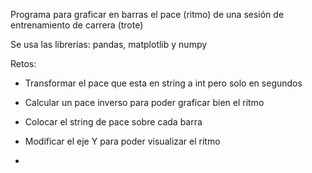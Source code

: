 Programa para graficar en barras el pace (ritmo) de una sesión de entrenamiento de carrera (trote) 

Se usa las librerías: pandas, matplotlib y numpy

Retos:
- Transformar el pace que esta en string a int pero solo en segundos
- Calcular un pace inverso para poder graficar bien el ritmo
- Colocar el string de pace sobre cada barra
- Modificar el eje Y para poder visualizar el ritmo

- 

